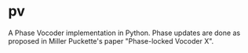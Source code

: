 # pv
A Phase Vocoder implementation in Python. Phase updates are done as proposed in Miller Puckette's paper "Phase-locked Vocoder X".

